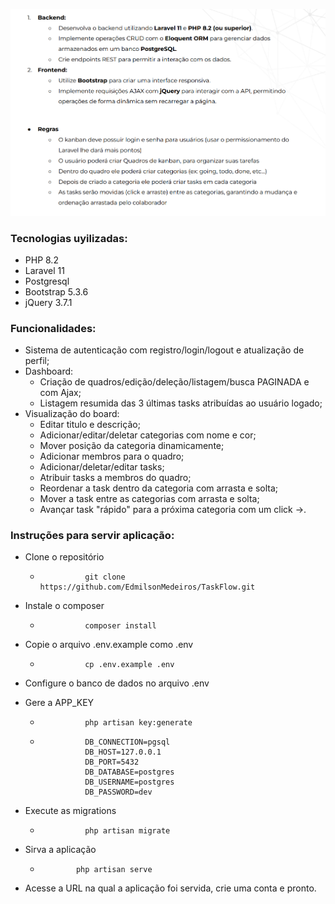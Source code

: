 ![Requisitos](requisitos.png)

### Tecnologias uyilizadas:

-   PHP 8.2
-   Laravel 11
-   Postgresql
-   Bootstrap 5.3.6
-   jQuery 3.7.1

### Funcionalidades:

-   Sistema de autenticação com registro/login/logout e atualização de perfil;
-   Dashboard:
    -   Criação de quadros/edição/deleção/listagem/busca PAGINADA e com Ajax;
    -   Listagem resumida das 3 últimas tasks atribuídas ao usuário logado;
-   Visualização do board:
    -   Editar titulo e descrição;
    -   Adicionar/editar/deletar categorias com nome e cor;
    -   Mover posição da categoria dinamicamente;
    -   Adicionar membros para o quadro;
    -   Adicionar/deletar/editar tasks;
    -   Atribuir tasks a membros do quadro;
    -   Reordenar a task dentro da categoria com arrasta e solta;
    -   Mover a task entre as categorias com arrasta e solta;
    -   Avançar task "rápido" para a próxima categoria com um click ->.

### Instruções para servir aplicação:

-   Clone o repositório
    -               git clone https://github.com/EdmilsonMedeiros/TaskFlow.git
-   Instale o composer
    -               composer install
-   Copie o arquivo .env.example como .env
    -               cp .env.example .env
-   Configure o banco de dados no arquivo .env
-   Gere a APP_KEY

    -               php artisan key:generate

    -               DB_CONNECTION=pgsql
                    DB_HOST=127.0.0.1
                    DB_PORT=5432
                    DB_DATABASE=postgres
                    DB_USERNAME=postgres
                    DB_PASSWORD=dev

-   Execute as migrations
    -               php artisan migrate
-   Sirva a aplicação
    -             php artisan serve
-   Acesse a URL na qual a aplicação foi servida, crie uma conta e pronto.
